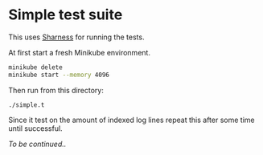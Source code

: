 # Simple test suite

This uses [Sharness](https://github.com/chriscool/sharness) for running the tests.


At first start a fresh Minikube environment.

```bash
minikube delete
minikube start --memory 4096
```

Then run from this directory:
```
./simple.t
```

Since it test on the amount of indexed log lines repeat this after some time until successful.


*To be continued..*
